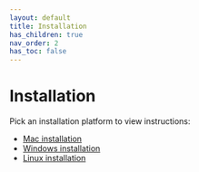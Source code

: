 ```yaml
---
layout: default
title: Installation
has_children: true
nav_order: 2
has_toc: false
---
```


# Installation

Pick an installation platform to view instructions:

- [Mac installation](#mac-installation)
- [Windows installation](#windows-installation)
- [Linux installation](#linux-installation)
